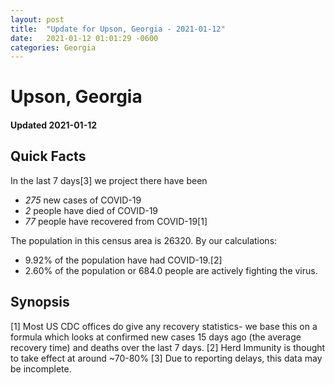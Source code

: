 ```yaml
---
layout: post
title:  "Update for Upson, Georgia - 2021-01-12"
date:   2021-01-12 01:01:29 -0600
categories: Georgia
---
```


# Upson, Georgia
#### Updated 2021-01-12

## Quick Facts

In the last 7 days[3] we project there have been
- *275* new cases of COVID-19
- *2* people have died of COVID-19
- *77* people have recovered from COVID-19[1]

The population in this census area is 26320. By our calculations:
- 9.92% of the population have had COVID-19.[2]
- 2.60% of the population or 684.0 people are actively fighting the virus.

## Synopsis




[1] Most US CDC offices do give any recovery statistics- we base this on a formula which looks at confirmed new cases
15 days ago (the average recovery time) and deaths over the last 7 days.
[2] Herd Immunity is thought to take effect at around ~70-80%
[3] Due to reporting delays, this data may be incomplete. 
    